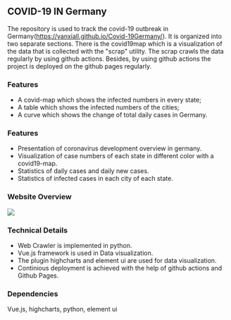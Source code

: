 ## COVID-19 IN Germany

The repository is used to track the covid-19 outbreak in Germany(https://yanxiall.github.io/Covid-19Germany/). It is organized into two separate sections. There is the covid19map which  is a visualization of the data that is collected  with the "scrap" utility. The scrap crawls the data regularly by using github actions. Besides, by using github actions  the project is deployed on the github pages regularly. 

### Features

- A covid-map which shows the infected numbers in every state;
- A table which shows the infected numbers of the cities;
- A curve which shows the change of total daily cases in Germany.

### Features
- Presentation of coronavirus development overview in germany.
- Visualization of case numbers of each state in different color with a covid19-map.
- Statistics of daily cases and daily new cases.
- Statistics of infected cases in each city of each state.

### Website Overview
![](coronaWeb.gif)

### Technical Details
- Web Crawler is implemented in python.
- Vue.js framework is used in Data visualization.
- The plugin highcharts and element ui are used for data visualization. 
- Continious deployment is achieved with the help of github actions and Github Pages.

### Dependencies
Vue.js, highcharts, python, element ui

